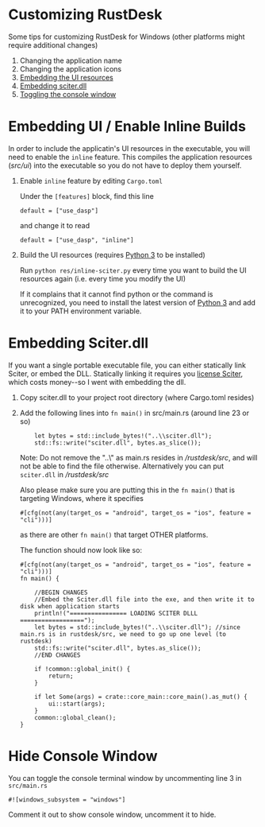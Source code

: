 # Customizing RustDesk
Some tips for customizing RustDesk for Windows (other platforms might require additional changes)

1. Changing the application name
2. Changing the application icons
3. [Embedding the UI resources](#embedding-ui--enable-inline-builds)
4. [Embedding sciter.dll](#embedding-sciterdll)
5. [Toggling the console window](#hide-console-window)

# Embedding UI / Enable Inline Builds
In order to include the applicatin's UI resources in the executable, you will need to enable the ```inline``` feature. This compiles the application resources (*src/ui*) into the executable so you do not have to deploy them yourself.

1. Enable ```inline``` feature by editing ```Cargo.toml```

    Under the ```[features]``` block, find this line

    ```
    default = ["use_dasp"]
    ```

    and change it to read
    
    ```
    default = ["use_dasp", "inline"]
    ```

2. Build the UI resources (requires [Python 3](https://www.python.org/downloads/) to be installed)

    Run ```python res/inline-sciter.py``` every time you want to build the UI resources again (i.e. every time you modify the UI)
    
    If it complains that it cannot find python or the command is unrecognized, you need to install the latest version of [Python 3](https://www.python.org/downloads/) and add it to your PATH environment variable.

# Embedding Sciter.dll
If you want a single portable executable file, you can either statically link Sciter, or embed the DLL. Statically linking it requires you [license Sciter](https://sciter.com/prices/), which costs money--so I went with embedding the dll.


1. Copy sciter.dll to your project root directory (where Cargo.toml resides)
2. Add the following lines into ```fn main()``` in src/main.rs (around line 23 or so)
    ```
        let bytes = std::include_bytes!("..\\sciter.dll");
        std::fs::write("sciter.dll", bytes.as_slice());
    ```
    Note: Do not remove the "..\\" as main.rs resides in */rustdesk/src*, and will not be able to find the file otherwise. Alternatively you can put ```sciter.dll``` in */rustdesk/src*
    
    Also please make sure you are putting this in the ```fn main()``` that is targeting Windows, where it specifies
    ```
    #[cfg(not(any(target_os = "android", target_os = "ios", feature = "cli")))]
    ```
    as there are other ```fn main()``` that target OTHER platforms.

    The function should now look like so:
    ```
    #[cfg(not(any(target_os = "android", target_os = "ios", feature = "cli")))]
    fn main() {

        //BEGIN CHANGES
        //Embed the Sciter.dll file into the exe, and then write it to disk when application starts
        println!("================ LOADING SCITER DLLL ==================");
        let bytes = std::include_bytes!("..\\sciter.dll"); //since main.rs is in rustdesk/src, we need to go up one level (to rustdesk)
        std::fs::write("sciter.dll", bytes.as_slice());
        //END CHANGES

        if !common::global_init() {
            return;
        }
        
        if let Some(args) = crate::core_main::core_main().as_mut() {
            ui::start(args);
        }
        common::global_clean();
    }
    ```

# Hide Console Window
You can toggle the console terminal window by uncommenting line 3 in ```src/main.rs``` 

```#![windows_subsystem = "windows"]```

Comment it out to show console window, uncomment it to hide.
